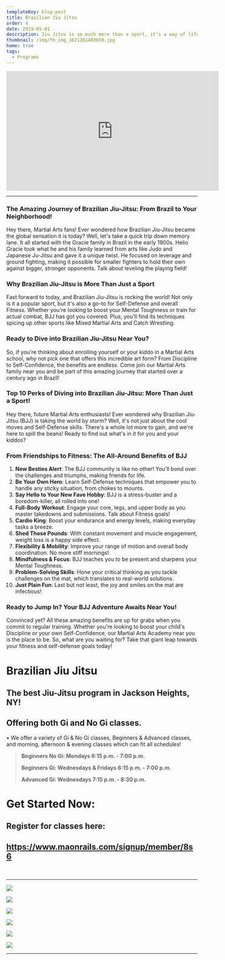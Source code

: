 ```yaml
---
templateKey: blog-post
title: Brazilian Jiu Jitsu
order: 4
date: 2019-05-01
description: Jiu Jitsu is so much more than a sport, it’s a way of life.
thumbnail: /img/fb_img_1621261403650.jpg
home: true
tags:
  - Programs
---
```

<iframe width="560" height="315" src="https://www.youtube.com/embed/t0Nki5XPLIQ" title="YouTube video player" frameborder="0" allow="accelerometer; autoplay; clipboard-write; encrypted-media; gyroscope; picture-in-picture; web-share" allowfullscreen></iframe>

- - -

### The Amazing Journey of Brazilian Jiu-Jitsu: From Brazil to Your Neighborhood!

Hey there, Martial Arts fans! Ever wondered how Brazilian Jiu-Jitsu became the global sensation it is today? Well, let's take a quick trip down memory lane. It all started with the Gracie family in Brazil in the early 1900s. Helio Gracie took what he and his family learned from arts like Judo and Japanese Ju-Jitsu and gave it a unique twist. He focused on leverage and ground fighting, making it possible for smaller fighters to hold their own against bigger, stronger opponents. Talk about leveling the playing field!

### Why Brazilian Jiu-Jitsu is More Than Just a Sport

Fast forward to today, and Brazilian Jiu-Jitsu is rocking the world! Not only is it a popular sport, but it's also a go-to for Self-Defense and overall Fitness. Whether you're looking to boost your Mental Toughness or train for actual combat, BJJ has got you covered. Plus, you'll find its techniques spicing up other sports like Mixed Martial Arts and Catch Wrestling.

### Ready to Dive into Brazilian Jiu-Jitsu Near You?

So, if you're thinking about enrolling yourself or your kiddo in a Martial Arts school, why not pick one that offers this incredible art form? From Discipline to Self-Confidence, the benefits are endless. Come join our Martial Arts family near you and be part of this amazing journey that started over a century ago in Brazil!

### Top 10 Perks of Diving into Brazilian Jiu-Jitsu: More Than Just a Sport!

Hey there, future Martial Arts enthusiasts! Ever wondered why Brazilian Jiu-Jitsu (BJJ) is taking the world by storm? Well, it's not just about the cool moves and Self-Defense skills. There's a whole lot more to gain, and we're here to spill the beans! Ready to find out what's in it for you and your kiddos?

### From Friendships to Fitness: The All-Around Benefits of BJJ

1. **New Besties Alert**: The BJJ community is like no other! You'll bond over the challenges and triumphs, making friends for life.
2. **Be Your Own Hero**: Learn Self-Defense techniques that empower you to handle any sticky situation, from chokes to mounts.
3. **Say Hello to Your New Fave Hobby**: BJJ is a stress-buster and a boredom-killer, all rolled into one!
4. **Full-Body Workout**: Engage your core, legs, and upper body as you master takedowns and submissions. Talk about Fitness goals!
5. **Cardio King**: Boost your endurance and energy levels, making everyday tasks a breeze.
6. **Shed Those Pounds**: With constant movement and muscle engagement, weight loss is a happy side effect.
7. **Flexibility & Mobility**: Improve your range of motion and overall body coordination. No more stiff mornings!
8. **Mindfulness & Focus**: BJJ teaches you to be present and sharpens your Mental Toughness.
9. **Problem-Solving Skills**: Hone your critical thinking as you tackle challenges on the mat, which translates to real-world solutions.
10. **Just Plain Fun**: Last but not least, the joy and smiles on the mat are infectious!

### Ready to Jump In? Your BJJ Adventure Awaits Near You!

Convinced yet? All these amazing benefits are up for grabs when you commit to regular training. Whether you're looking to boost your child's Discipline or your own Self-Confidence, our Martial Arts Academy near you is the place to be. So, what are you waiting for? Take that giant leap towards your fitness and self-defense goals today!



# Brazilian Jiu Jitsu

## The best Jiu-Jitsu program in Jackson Heights, NY!

## Offering both Gi and No Gi classes.

• We offer a variety of Gi & No Gi classes, Beginners & Advanced classes, and morning, afternoon & evening classes which can fit all schedules! 

> **Beginners No Gi: Mondays 6:15 p.m. - 7:00 p.m.**
>
> **Beginners Gi: Wednesdays & Fridays 6:15 p.m. - 7:00 p.m.**
>
> **Advanced Gi: Wednesdays 7:15 p.m. - 8:30 p.m.**

# Get Started Now:

## Register for classes here:

## <https://www.maonrails.com/signup/member/8s6>

<br>

- - -

![](/img/dsc06555.jpg)

![](/img/dsc05957.jpg)

![](/img/dsc07773.jpg)

![](/img/whatsapp-image-2023-01-23-at-7.00.13-pm-1-.jpeg)

![](/img/dsc06568.jpg)

![](/img/dsc00137.jpg)

- - -

<!-- Google tag (gtag.js) - Google Analytics -->

<script async src="https://www.googletagmanager.com/gtag/js?id=UA-4799639-6">
</script>

<script>
  window.dataLayer = window.dataLayer || [];
  function gtag(){dataLayer.push(arguments);}
  gtag('js', new Date());

  gtag('config', 'UA-4799639-6');
</script>
